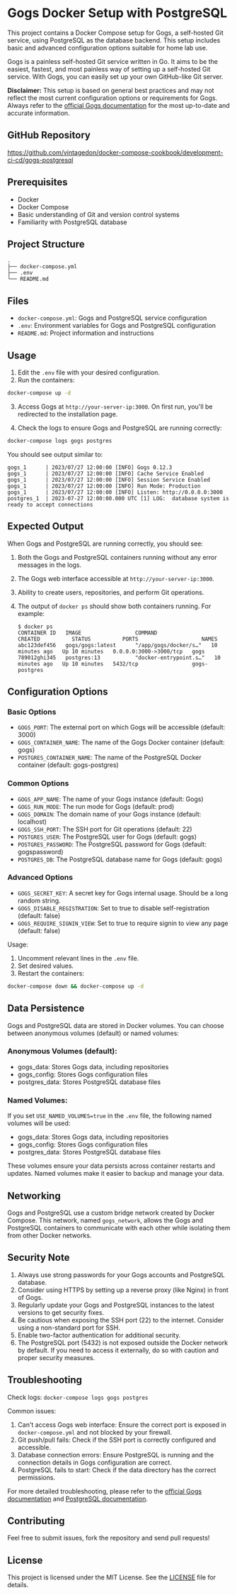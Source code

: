 # Gogs Docker Setup with PostgreSQL

This project contains a Docker Compose setup for Gogs, a self-hosted Git service, using PostgreSQL as the database backend. This setup includes basic and advanced configuration options suitable for home lab use.

Gogs is a painless self-hosted Git service written in Go. It aims to be the easiest, fastest, and most painless way of setting up a self-hosted Git service. With Gogs, you can easily set up your own GitHub-like Git server.

**Disclaimer:** This setup is based on general best practices and may not reflect the most current configuration options or requirements for Gogs. Always refer to the [official Gogs documentation](https://gogs.io/docs) for the most up-to-date and accurate information.

## GitHub Repository

https://github.com/vintagedon/docker-compose-cookbook/development-ci-cd/gogs-postgresql

## Prerequisites

- Docker
- Docker Compose
- Basic understanding of Git and version control systems
- Familiarity with PostgreSQL database

## Project Structure

```
.
├── docker-compose.yml
├── .env
└── README.md
```

## Files
- `docker-compose.yml`: Gogs and PostgreSQL service configuration
- `.env`: Environment variables for Gogs and PostgreSQL configuration
- `README.md`: Project information and instructions

## Usage

1. Edit the `.env` file with your desired configuration.
2. Run the containers:

```bash
docker-compose up -d
```

3. Access Gogs at `http://your-server-ip:3000`. On first run, you'll be redirected to the installation page.

4. Check the logs to ensure Gogs and PostgreSQL are running correctly:

```bash
docker-compose logs gogs postgres
```

You should see output similar to:

```
gogs_1      | 2023/07/27 12:00:00 [INFO] Gogs 0.12.3
gogs_1      | 2023/07/27 12:00:00 [INFO] Cache Service Enabled
gogs_1      | 2023/07/27 12:00:00 [INFO] Session Service Enabled
gogs_1      | 2023/07/27 12:00:00 [INFO] Run Mode: Production
gogs_1      | 2023/07/27 12:00:00 [INFO] Listen: http://0.0.0.0:3000
postgres_1  | 2023-07-27 12:00:00.000 UTC [1] LOG:  database system is ready to accept connections
```

## Expected Output

When Gogs and PostgreSQL are running correctly, you should see:

1. Both the Gogs and PostgreSQL containers running without any error messages in the logs.
2. The Gogs web interface accessible at `http://your-server-ip:3000`.
3. Ability to create users, repositories, and perform Git operations.
4. The output of `docker ps` should show both containers running. For example:

   ```
   $ docker ps
   CONTAINER ID   IMAGE                 COMMAND                  CREATED          STATUS          PORTS                    NAMES
   abc123def456   gogs/gogs:latest      "/app/gogs/docker/s…"   10 minutes ago   Up 10 minutes   0.0.0.0:3000->3000/tcp   gogs
   789012ghi345   postgres:13           "docker-entrypoint.s…"   10 minutes ago   Up 10 minutes   5432/tcp                 gogs-postgres
   ```

## Configuration Options

### Basic Options

- `GOGS_PORT`: The external port on which Gogs will be accessible (default: 3000)
- `GOGS_CONTAINER_NAME`: The name of the Gogs Docker container (default: gogs)
- `POSTGRES_CONTAINER_NAME`: The name of the PostgreSQL Docker container (default: gogs-postgres)

### Common Options

- `GOGS_APP_NAME`: The name of your Gogs instance (default: Gogs)
- `GOGS_RUN_MODE`: The run mode for Gogs (default: prod)
- `GOGS_DOMAIN`: The domain name of your Gogs instance (default: localhost)
- `GOGS_SSH_PORT`: The SSH port for Git operations (default: 22)
- `POSTGRES_USER`: The PostgreSQL user for Gogs (default: gogs)
- `POSTGRES_PASSWORD`: The PostgreSQL password for Gogs (default: gogspassword)
- `POSTGRES_DB`: The PostgreSQL database name for Gogs (default: gogs)

### Advanced Options

- `GOGS_SECRET_KEY`: A secret key for Gogs internal usage. Should be a long random string.
- `GOGS_DISABLE_REGISTRATION`: Set to true to disable self-registration (default: false)
- `GOGS_REQUIRE_SIGNIN_VIEW`: Set to true to require signin to view any page (default: false)

Usage:

1. Uncomment relevant lines in the `.env` file.
2. Set desired values.
3. Restart the containers:

```bash
docker-compose down && docker-compose up -d
```

## Data Persistence

Gogs and PostgreSQL data are stored in Docker volumes. You can choose between anonymous volumes (default) or named volumes:

### Anonymous Volumes (default):
- gogs_data: Stores Gogs data, including repositories
- gogs_config: Stores Gogs configuration files
- postgres_data: Stores PostgreSQL database files

### Named Volumes:
If you set `USE_NAMED_VOLUMES=true` in the `.env` file, the following named volumes will be used:
- gogs_data: Stores Gogs data, including repositories
- gogs_config: Stores Gogs configuration files
- postgres_data: Stores PostgreSQL database files

These volumes ensure your data persists across container restarts and updates. Named volumes make it easier to backup and manage your data.

## Networking

Gogs and PostgreSQL use a custom bridge network created by Docker Compose. This network, named `gogs_network`, allows the Gogs and PostgreSQL containers to communicate with each other while isolating them from other Docker networks.

## Security Note

1. Always use strong passwords for your Gogs accounts and PostgreSQL database.
2. Consider using HTTPS by setting up a reverse proxy (like Nginx) in front of Gogs.
3. Regularly update your Gogs and PostgreSQL instances to the latest versions to get security fixes.
4. Be cautious when exposing the SSH port (22) to the internet. Consider using a non-standard port for SSH.
5. Enable two-factor authentication for additional security.
6. The PostgreSQL port (5432) is not exposed outside the Docker network by default. If you need to access it externally, do so with caution and proper security measures.

## Troubleshooting

Check logs: `docker-compose logs gogs postgres`

Common issues:

1. Can't access Gogs web interface: Ensure the correct port is exposed in `docker-compose.yml` and not blocked by your firewall.
2. Git push/pull fails: Check if the SSH port is correctly configured and accessible.
3. Database connection errors: Ensure PostgreSQL is running and the connection details in Gogs configuration are correct.
4. PostgreSQL fails to start: Check if the data directory has the correct permissions.

For more detailed troubleshooting, please refer to the [official Gogs documentation](https://gogs.io/docs/intro/troubleshooting) and [PostgreSQL documentation](https://www.postgresql.org/docs/current/troubleshooting.html).

## Contributing

Feel free to submit issues, fork the repository and send pull requests!

## License

This project is licensed under the MIT License. See the [LICENSE](LICENSE) file for details.
